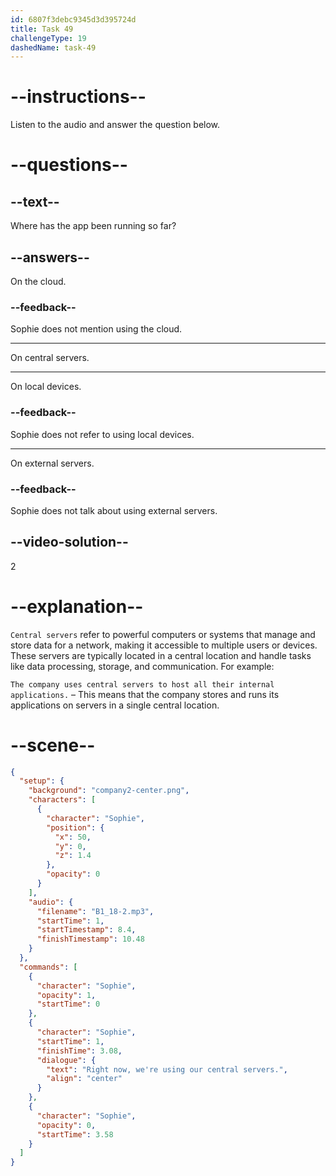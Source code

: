 ```yaml
---
id: 6807f3debc9345d3d395724d
title: Task 49
challengeType: 19
dashedName: task-49
---
```


<!-- (Audio) Sophie: Right now, we're using our central servers. -->

# --instructions--

Listen to the audio and answer the question below.

# --questions--

## --text--

Where has the app been running so far?

## --answers--

On the cloud.

### --feedback--

Sophie does not mention using the cloud.

---

On central servers.

---

On local devices.

### --feedback--

Sophie does not refer to using local devices.

---

On external servers.

### --feedback--

Sophie does not talk about using external servers.

## --video-solution--

2

# --explanation--

`Central servers` refer to powerful computers or systems that manage and store data for a network, making it accessible to multiple users or devices. These servers are typically located in a central location and handle tasks like data processing, storage, and communication. For example:

`The company uses central servers to host all their internal applications.` – This means that the company stores and runs its applications on servers in a single central location.

# --scene--

```json
{
  "setup": {
    "background": "company2-center.png",
    "characters": [
      {
        "character": "Sophie",
        "position": {
          "x": 50,
          "y": 0,
          "z": 1.4
        },
        "opacity": 0
      }
    ],
    "audio": {
      "filename": "B1_18-2.mp3",
      "startTime": 1,
      "startTimestamp": 8.4,
      "finishTimestamp": 10.48
    }
  },
  "commands": [
    {
      "character": "Sophie",
      "opacity": 1,
      "startTime": 0
    },
    {
      "character": "Sophie",
      "startTime": 1,
      "finishTime": 3.08,
      "dialogue": {
        "text": "Right now, we're using our central servers.",
        "align": "center"
      }
    },
    {
      "character": "Sophie",
      "opacity": 0,
      "startTime": 3.58
    }
  ]
}
```
